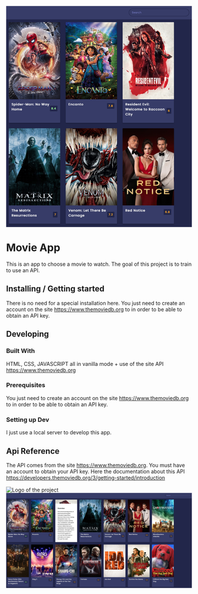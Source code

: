 <img src="./img/movie_app.png" alt="Logo of the project" align="center">

# Movie App

This is an app to choose a movie to watch.
The goal of this project is to train to use an API.

## Installing / Getting started

There is no need for a special installation here. You just need to create an account on the site https://www.themoviedb.org to in order to be able to obtain an API key.

## Developing

### Built With

HTML, CSS, JAVASCRIPT all in vanilla mode + use of the site API https://www.themoviedb.org

### Prerequisites

You just need to create an account on the site https://www.themoviedb.org to in order to be able to obtain an API key.

### Setting up Dev

I just use a local server to develop this app.

## Api Reference

The API comes from the site https://www.themoviedb.org.
You must have an account to obtain your API key.
Here the documentation about this API https://developers.themoviedb.org/3/getting-started/introduction


<img src="https://github.com/kevinbdx35/movie_app/blob/main/screen-capture-gif.gif?raw=true" alt="Logo of the project" align="center">
<img src="./img/movie_app2.png" alt="Logo of the project" align="center">
